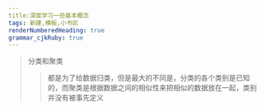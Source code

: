 ```yaml
---
title:深度学习一些基本概念
tags: 新建,模板,小书匠
renderNumberedHeading: true
grammar_cjkRuby: true
---
```


> 分类和聚类
> >都是为了给数据归类，但是最大的不同是，分类的各个类别是已知的，而聚类是根据数据之间的相似性来把相似的数据放在一起，类别并没有被事先定义